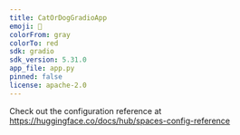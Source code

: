 ```yaml
---
title: CatOrDogGradioApp
emoji: 👀
colorFrom: gray
colorTo: red
sdk: gradio
sdk_version: 5.31.0
app_file: app.py
pinned: false
license: apache-2.0
---
```


Check out the configuration reference at https://huggingface.co/docs/hub/spaces-config-reference
